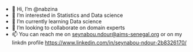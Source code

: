 - 👋 Hi, I’m @nabzina
- 👀 I’m interested in Statistics and Data science
- 🌱 I’m currently learning Data science
- 💞️ I’m looking to collaborate on domain experts
- 📫 You can reach me on seynabou.ndour@aims-senegal.org or on my linkdn profile https://www.linkedin.com/in/seynabou-ndour-2b8326170/

<!---
nabzina/nabzina is a ✨ special ✨ repository because its `README.md` (this file) appears on your GitHub profile.
You can click the Preview link to take a look at your changes.
--->

